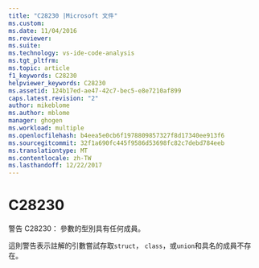 ```yaml
---
title: "C28230 |Microsoft 文件"
ms.custom: 
ms.date: 11/04/2016
ms.reviewer: 
ms.suite: 
ms.technology: vs-ide-code-analysis
ms.tgt_pltfrm: 
ms.topic: article
f1_keywords: C28230
helpviewer_keywords: C28230
ms.assetid: 124b17ed-ae47-42c7-bec5-e8e7210af899
caps.latest.revision: "2"
author: mikeblome
ms.author: mblome
manager: ghogen
ms.workload: multiple
ms.openlocfilehash: b4eea5e0cb6f1978809857327f8d17340ee913f6
ms.sourcegitcommit: 32f1a690fc445f9586d53698fc82c7debd784eeb
ms.translationtype: MT
ms.contentlocale: zh-TW
ms.lasthandoff: 12/22/2017
---
```

# <a name="c28230"></a>C28230
警告 C28230： 參數的型別具有任何成員。  
  
 這則警告表示註解的引數嘗試存取`struct`， `class`，或`union`和具名的成員不存在。